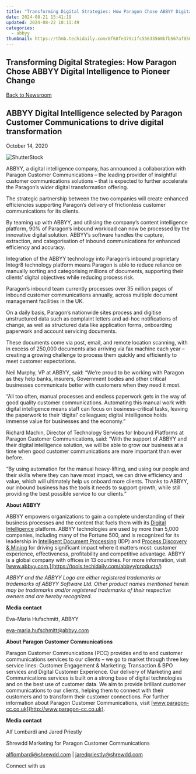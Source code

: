 ```yaml
---
title: "Transforming Digital Strategies: How Paragon Chose ABBYY Digital Intelligence to Pioneer Change"
date: 2024-08-21 15:41:19
updated: 2024-08-22 10:11:49
categories:
  - abbyy
thumbnail: https://thmb.techidaily.com/8f68fe379c1fc55633560bfb567af056a8ac88cb060c4006d4413191770c2a7d.png
---
```


## Transforming Digital Strategies: How Paragon Chose ABBYY Digital Intelligence to Pioneer Change

[Back to Newsroom](https://tools.techidaily.com/abbyy/products/)

## ABBYY Digital Intelligence selected by Paragon Customer Communications to drive digital transformation

October 14, 2020

![ShutterStock](https://content.abbyy.com/-/media/project/abbyy/abbyy/branchtemplates/shutterstock_1272462163_1296-x-729.jpg?h=729&iar=0&w=1296)

ABBYY, a digital intelligence company, has announced a collaboration with Paragon Customer Communications – the leading provider of insightful customer communications solutions – that is expected to further accelerate the Paragon’s wider digital transformation offering.

The strategic partnership between the two companies will create enhanced efficiencies supporting Paragon’s delivery of frictionless customer communications for its clients.

By teaming up with ABBYY, and utilising the company’s content intelligence platform, 90% of Paragon’s inbound workload can now be processed by the innovative digital solution. ABBYY’s software handles the capture, extraction, and categorisation of inbound communications for enhanced efficiency and accuracy.

Integration of the ABBYY technology into Paragon’s inbound proprietary Integr8 technology platform means Paragon is able to reduce reliance on manually sorting and categorising millions of documents, supporting their clients’ digital objectives while reducing process risk.

Paragon’s inbound team currently processes over 35 million pages of inbound customer communications annually, across multiple document management facilities in the UK.

On a daily basis, Paragon’s nationwide sites process and digitise unstructured data such as complaint letters and ad-hoc notifications of change, as well as structured data like application forms, onboarding paperwork and account servicing documents.

These documents come via post, email, and remote location scanning, with in excess of 250,000 documents also arriving via fax machine each year – creating a growing challenge to process them quickly and efficiently to meet customer expectations.

Neil Murphy, VP at ABBYY, said: “We’re proud to be working with Paragon as they help banks, insurers, Government bodies and other critical businesses communicate better with customers when they need it most.

“All too often, manual processes and endless paperwork gets in the way of good quality customer communications. Automating this manual work with digital intelligence means staff can focus on business-critical tasks, leaving the paperwork to their ‘digital’ colleagues; digital intelligence holds immense value for businesses and the economy.”

Richard Machin, Director of Technology Services for Inbound Platforms at Paragon Customer Communications, said: “With the support of ABBYY and their digital intelligence solution, we will be able to grow our business at a time when good customer communications are more important than ever before.

“By using automation for the manual heavy-lifting, and using our people and their skills where they can have most impact, we can drive efficiency and value, which will ultimately help us onboard more clients. Thanks to ABBYY, our inbound business has the tools it needs to support growth, while still providing the best possible service to our clients.”

**About ABBYY**

ABBYY empowers organizations to gain a complete understanding of their business processes and the content that fuels them with its [Digital Intelligence](https://tools.techidaily.com/abbyy/products/) platform. ABBYY technologies are used by more than 5,000 companies, including many of the Fortune 500, and is recognized for its leadership in [Intelligent Document Processing](https://tools.techidaily.com/abbyy/products/) (IDP) and [Process Discovery & Mining](https://tools.techidaily.com/abbyy/products/) for driving significant impact where it matters most: customer experience, effectiveness, profitability and competitive advantage. ABBYY is a global company with offices in 13 countries. For more information, visit [www.abbyy.com.](https://tools.techidaily.com/abbyy/products/)

_ABBYY and the ABBYY Logo are either registered trademarks or trademarks of ABBYY Software Ltd. Other product names mentioned herein may be trademarks and/or registered trademarks of their respective owners and are hereby recognized._

**Media contact**

Eva-Maria Hufschmitt, ABBYY

[eva-maria.hufschmitt@abbyy.com](https://tools.techidaily.com/abbyy/products/)

**About Paragon Customer Communications**

Paragon Customer Communications (PCC) provides end to end customer communications services to our clients – we go to market through three key service lines: Customer Engagement & Marketing; Transaction & BPO services and Digital Customer Experience. Our delivery of Marketing and Communications services is built on a strong base of digital technologies and on the best use of customer data. We aim to provide brilliant customer communications to our clients, helping them to connect with their customers and to transform their customer connections. For further information about Paragon Customer Communications, visit [www.paragon-cc.co.uk](http://www.paragon-cc.co.uk).

**Media contact**

Alf Lombardi and Jared Priestly

Shrewdd Marketing for Paragon Customer Communications

[alflombardi@shrewdd.com](https://tools.techidaily.com/abbyy/products/) | [jaredpriestly@shrewdd.com](https://tools.techidaily.com/abbyy/products/)

Connect with us

<ins class="adsbygoogle"
     style="display:block"
     data-ad-format="autorelaxed"
     data-ad-client="ca-pub-7571918770474297"
     data-ad-slot="1223367746"></ins>



<ins class="adsbygoogle"
     style="display:block"
     data-ad-client="ca-pub-7571918770474297"
     data-ad-slot="8358498916"
     data-ad-format="auto"
     data-full-width-responsive="true"></ins>
